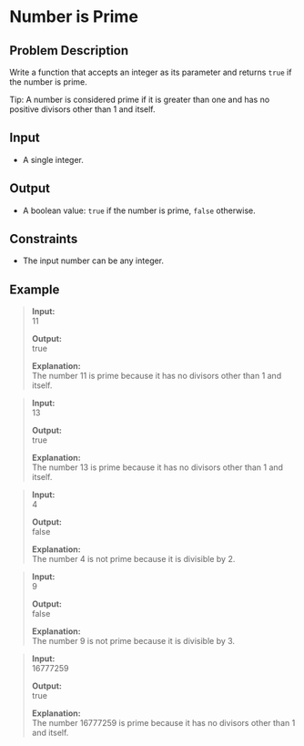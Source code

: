 # Number is Prime

## Problem Description
Write a function that accepts an integer as its parameter and returns `true` if the number is prime.

Tip: A number is considered prime if it is greater than one and has no positive divisors other than 1 and itself.

## Input
- A single integer.

## Output
- A boolean value: `true` if the number is prime, `false` otherwise.

## Constraints
- The input number can be any integer.

## Example
> **Input:**  
> 11  
>
> **Output:**  
> true  
>
> **Explanation:**  
> The number 11 is prime because it has no divisors other than 1 and itself.

> **Input:**  
> 13  
>
> **Output:**  
> true  
>
> **Explanation:**  
> The number 13 is prime because it has no divisors other than 1 and itself.

> **Input:**  
> 4  
>
> **Output:**  
> false  
>
> **Explanation:**  
> The number 4 is not prime because it is divisible by 2.

> **Input:**  
> 9  
>
> **Output:**  
> false  
>
> **Explanation:**  
> The number 9 is not prime because it is divisible by 3.

> **Input:**  
> 16777259  
>
> **Output:**  
> true  
>
> **Explanation:**  
> The number 16777259 is prime because it has no divisors other than 1 and itself.
